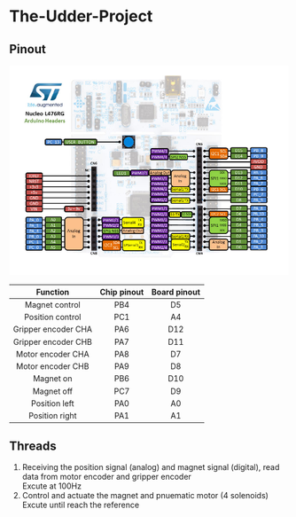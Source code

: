 # The-Udder-Project

## Pinout
![Nucleo L476-RG Pinout](nucleo_l476rg_arduino.png)

| Function | Chip pinout | Board pinout |
| :---: | :---: | :---: |
| Magnet control | PB4 | D5 |
| Position control| PC1 | A4 |
| Gripper encoder CHA | PA6 | D12 |
| Gripper encoder CHB | PA7 | D11 |
| Motor encoder CHA | PA8 | D7 |
| Motor encoder CHB | PA9 | D8 |
| Magnet on | PB6 | D10 |
| Magnet off | PC7 | D9 |
| Position left | PA0 | A0 |
| Position right | PA1 | A1 |

## Threads
1. Receiving the position signal (analog) and magnet signal (digital), read data from motor encoder and gripper encoder  
   Excute at 100Hz
2. Control and actuate the magnet and pnuematic motor (4 solenoids)  
   Excute until reach the reference
